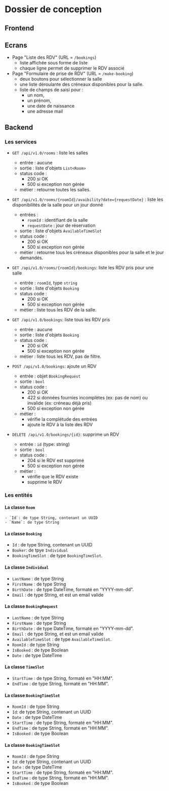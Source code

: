 # Dossier de conception

## Frontend

## Ecrans

- Page "Liste des RDV" (URL = `/bookings`)
  - liste affichée sous forme de liste
  - chaque ligne permet de supprimer le RDV associé
- Page "Formulaire de prise de RDV" (URL = `/make-booking`)
  - deux boutons pour sélectionner la salle
  - une liste déroulante des créneaux disponibles pour la salle.
  - liste de champs de saisi pour :
    - un nom,
    - un prénom,
    - une date de naissance
    - une adresse mail

## Backend

### Les services

- `GET /api/v1.0/rooms` : liste les salles

  - entrée : aucune
  - sortie : liste d'objets `List<Room>`
  - status code :
    - 200 si OK
    - 500 si exception non gérée
  - métier : retourne toutes les salles.

- `GET /api/v1.0/rooms/{roomId}/avaibility?date={requestDate}` : liste les disponibilités de la salle pour un jour donné

  - entrées :
    - `roomId` : identifiant de la salle
    - `requestDate` : jour de réservation
  - sortie : liste d'objets `AvailableTimeSlot`
  - status code :
    - 200 si OK
    - 500 si exception non gérée
  - métier : retourne tous les créneaux disponibles pour la salle et le jour demandés.

- `GET /api/v1.0/rooms/{roomId}/bookings`: liste les RDV pris pour une salle

  - entrée : `roomId`, type `string`
  - sortie : liste d'objets `Booking`
  - status code :
    - 200 si OK
    - 500 si exception non gérée
  - métier : liste tous les RDV de la salle.

- `GET /api/v1.0/bookings`: liste tous les RDV pris

  - entrée : aucune
  - sortie : liste d'objets `Booking`
  - status code :
    - 200 si OK
    - 500 si exception non gérée
  - métier : liste tous les RDV, pas de filtre.

- `POST /api/v1.0/bookings`: ajoute un RDV

  - entrée : objet `BookingRequest`
  - sortie : `bool`
  - status code :
    - 200 si OK
    - 422 si données fournies incomplètes (ex: pas de nom) ou invalide (ex: créneau déjà pris)
    - 500 si exception non gérée
  - métier :
    - vérifie la complétude des entrées
    - ajoute le RDV à la liste des RDV

- `DELETE /api/v1.0/bookings/{id}`: supprime un RDV
  - entrée : `id` (type: string)
  - sortie : `bool`
  - status code :
    - 204 si le RDV est supprimé
    - 500 si exception non gérée
  - métier :
    - vérifie que le RDV existe
    - supprime le RDV

### Les entités

#### La classe `Room`

    - `Id`: de type String, contenant un UUID
    - `Name`: de type String

#### La classe `Booking`

- `Id` : de type String, contenant un UUID
- `Booker`: de tpye `Individual`
- `BookingTimeSlot` : de type `BookingTimeSlot`.

#### La classe `Individual`

- `LastName` : de type String
- `FirstName` : de type String
- `BirthDate` : de type DateTime, formaté en "YYYY-mm-dd".
- `Email` : de type String, et est un email valide

#### La classe `BookingRequest`

- `LastName` : de type String
- `FirstName` : de type String
- `BirthDate` : de type DateTime, formaté en "YYYY-mm-dd".
- `Email` : de type String, et est un email valide
- `AvailableTimeSlot` : de type `AvailableTimeSlot`.
- `RoomId` : de type String
- `IsBooked` : de type Boolean
- `Date` : de type DateTime

#### La classe `TimeSlot`

- `StartTime` : de type String, formaté en "HH:MM".
- `EndTime` : de type String, formaté en "HH:MM".

#### La classe `BookingTimeSlot`

- `RoomId` : de type String
- `Id`: de type String, contenant un UUID
- `Date` : de type DateTime
- `StartTime` : de type String, formaté en "HH:MM".
- `EndTime` : de type String, formaté en "HH:MM".
- `IsBooked` : de type Boolean

#### La classe `BookingTimeSlot`

- `RoomId` : de type String
- `Id`: de type String, contenant un UUID
- `Date` : de type DateTime
- `StartTime` : de type String, formaté en "HH:MM".
- `EndTime` : de type String, formaté en "HH:MM".
- `IsBooked` : de type Boolean
